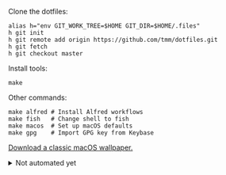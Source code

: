Clone the dotfiles:

```
alias h="env GIT_WORK_TREE=$HOME GIT_DIR=$HOME/.files"
h git init
h git remote add origin https://github.com/tmm/dotfiles.git
h git fetch
h git checkout master
```

Install tools:

```
make
```

Other commands:

```
make alfred # Install Alfred workflows
make fish   # Change shell to fish
make macos  # Set up macOS defaults
make gpg    # Import GPG key from Keybase
```

[Download a classic macOS
wallpaper.](https://512pixels.net/projects/default-mac-wallpapers-in-5k/)

<details>
    <summary>Not automated yet</summary>

<ul>
   <li>Map Caps lock to Escape</li>
   <li>Automatically show and hide the menu bar</li>
   <li>Automatically show and hide the dock</li>
   <li>Set trackpad tracking speed to fastest available</li>
   <li>Set up <a href="https://1password.com">1Password</a></li>
   <li>Set up <a href="https://www.alfredapp.com">Alfred</a></li>
   <li>Set up <a href="https://contexts.co">Contexts</a></li>
</ul>
</details>
